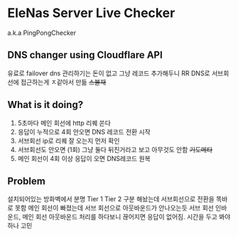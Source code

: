 # EleNas Server Live Checker
a.k.a PingPongChecker

## DNS changer using Cloudflare API

유료로 failover dns 관리하기는 돈이 없고 그냥 레코드 추가해두니 RR DNS로 서브회선에 접근하는게 ㅈ같아서 만듦 ~~스불재~~

## What is it doing?
1. 5초마다 메인 회선에 http 리퀘 쏜다
2. 응답이 누적으로 4회 안오면 DNS 레코드 전환 시작
3. 서브회선 ip로 리퀘 잘 오는지 먼저 확인
4. 서브회선도 안오면 (1회) 그냥 둘다 뒤진거라고 보고 아무것도 안함 ~~기도메타~~
5. 메인 회선이 4회 이상 응답이 오면 DNS레코드 원복

## Problem
설치되어있는 방화벽에서 분명 Tier 1 Tier 2 구분 해놨는데 서브회선으로 전환을 똑바로 못함
메인 회선이 빠졌는데 서브 회선으로 아웃바운드가 안나오는듯
서브 회선 인바운드, 메인 회선 아웃바운드 처리를 하다보니 끊어지면 응답이 없어짐. 시간을 두고 봐야 하나 고민